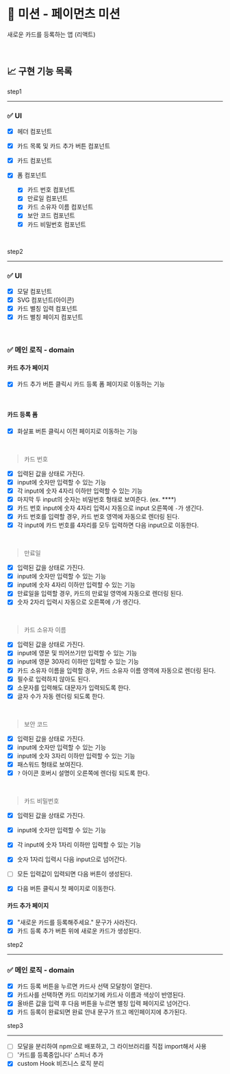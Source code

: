 # 🚀 미션 - 페이먼츠 미션

새로운 카드를 등록하는 앱 (리액트)

<br>

## 📈 구현 기능 목록

step1

---

### ✅ UI

- [x] 헤더 컴포넌트
- [x] 카드 목록 및 카드 추가 버튼 컴포넌트
- [x] 카드 컴포넌트
- [x] 폼 컴포넌트

  - [x] 카드 번호 컴포넌트
  - [x] 만료일 컴포넌트
  - [x] 카드 소유자 이름 컴포넌트
  - [x] 보안 코드 컴포넌트
  - [x] 카드 비밀번호 컴포넌트

<br>

step2

---

### ✅ UI

- [x] 모달 컴포넌트
- [x] SVG 컴포넌트(아이콘)
- [x] 카드 별칭 입력 컴포넌트
- [x] 카드 별칭 페이지 컴포넌트

<br>

### ✅ 메인 로직 - domain

#### 카드 추가 페이지

- [x] 카드 추가 버튼 클릭시 카드 등록 폼 페이지로 이동하는 기능

<br>

#### 카드 등록 폼

- [x] 화살표 버튼 클릭시 이전 페이지로 이동하는 기능

<br>

> 카드 번호

- [x] 입력된 값을 상태로 가진다.
- [x] input에 숫자만 입력할 수 있는 기능
- [x] 각 input에 숫자 4자리 이하만 입력할 수 있는 기능
- [x] 마지막 두 input의 숫자는 비밀번호 형태로 보여준다. (ex. \*\*\*\*)
- [x] 카드 번호 input에 숫자 4자리 입력시 자동으로 input 오른쪽에 `-`가 생긴다.
- [x] 카드 번호를 입력할 경우, 카드 번호 영역에 자동으로 렌더링 된다.
- [x] 각 input에 카드 번호를 4자리를 모두 입력하면 다음 input으로 이동한다.

<br>

> 만료일

- [x] 입력된 값을 상태로 가진다.
- [x] input에 숫자만 입력할 수 있는 기능
- [x] input에 숫자 4자리 이하만 입력할 수 있는 기능
- [x] 만료일을 입력할 경우, 카드의 만료일 영역에 자동으로 렌더링 된다.
- [x] 숫자 2자리 입력시 자동으로 오른쪽에 `/`가 생긴다.

<br>

> 카드 소유자 이름

- [x] 입력된 값을 상태로 가진다.
- [x] input에 영문 및 띄어쓰기만 입력할 수 있는 기능
- [x] input에 영문 30자리 이하만 입력할 수 있는 기능
- [x] 카드 소유자 이름을 입력할 경우, 카드 소유자 이름 영역에 자동으로 렌더링 된다.
- [x] 필수로 입력하지 않아도 된다.
- [x] 소문자를 입력해도 대문자가 입력되도록 한다.
- [x] 글자 수가 자동 렌더링 되도록 한다.

<br>

> 보안 코드

- [x] 입력된 값을 상태로 가진다.
- [x] input에 숫자만 입력할 수 있는 기능
- [x] input에 숫자 3자리 이하만 입력할 수 있는 기능
- [x] 패스워드 형태로 보여진다.
- [x] `?` 아이콘 호버시 설명이 오른쪽에 렌더링 되도록 한다.

<br>

> 카드 비밀번호

- [x] 입력된 값을 상태로 가진다.
- [x] input에 숫자만 입력할 수 있는 기능
- [x] 각 input에 숫자 1자리 이하만 입력할 수 있는 기능
- [x] 숫자 1자리 입력시 다음 input으로 넘어간다.

- [ ] 모든 입력값이 입력되면 다음 버튼이 생성된다.
- [x] 다음 버튼 클릭시 첫 페이지로 이동한다.

#### 카드 추가 페이지

- [x] "새로운 카드를 등록해주세요." 문구가 사라진다.
- [x] 카드 등록 추가 버튼 위에 새로운 카드가 생성된다.

step2

---

### ✅ 메인 로직 - domain

- [x] 카드 등록 버튼을 누르면 카드사 선택 모달창이 열린다.
- [x] 카드사를 선택하면 카드 미리보기에 카드사 이름과 색상이 반영된다.
- [x] 올바른 값을 입력 후 다음 버튼을 누르면 별칭 입력 페이지로 넘어간다.
- [x] 카드 등록이 완료되면 완료 안내 문구가 뜨고 메인페이지에 추가된다.

step3

---

- [ ] 모달을 분리하여 npm으로 배포하고, 그 라이브러리를 직접 import해서 사용
- [ ] '카드를 등록중입니다' 스피너 추가
- [x] custom Hook 비즈니스 로직 분리
